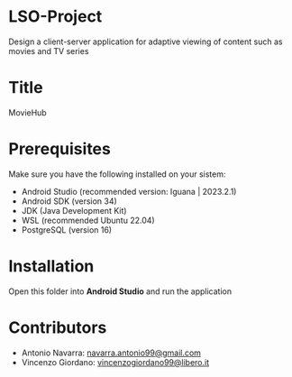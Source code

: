 # LSO-Project
Design a client-server application for adaptive viewing of content such as movies and TV series

# Title
MovieHub

# Prerequisites
Make sure you have the following installed on your sistem:
- Android Studio (recommended version: Iguana | 2023.2.1)
- Android SDK (version 34)
- JDK (Java Development Kit)
- WSL (recommended Ubuntu 22.04)
- PostgreSQL (version 16)

# Installation
Open this folder into **Android Studio** and run the application

# Contributors
- Antonio Navarra: navarra.antonio99@gmail.com
- Vincenzo Giordano: vincenzogiordano99@libero.it

